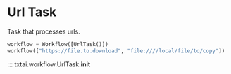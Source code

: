 # Url Task

Task that processes urls.

```python
workflow = Workflow([UrlTask()])
workflow(["https://file.to.download", "file:////local/file/to/copy"])
```

::: txtai.workflow.UrlTask.__init__
